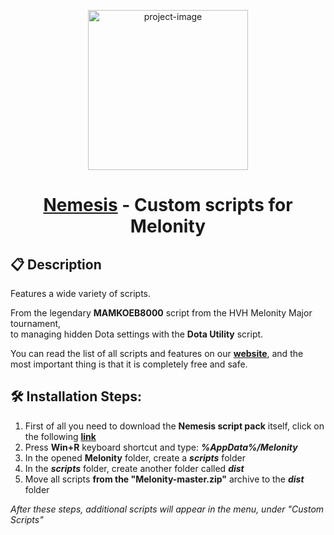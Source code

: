 
<p align="center"><img width="256.5" height="256" src="https://github.com/nofrfa/Melonity/assets/72886464/dab6f79b-f890-468d-adbe-33b8369379b5" alt="project-image"></p>

<h1 align="center" id="title"><a href="https://melonity.ru/en">Nemesis</a> - Custom scripts for Melonity</h1>

<h2 id="description">📋 Description</h2>

Features a wide variety of scripts. 

From the legendary <b>MAMKOEB8000</b> script from the HVH Melonity Major tournament,<br>
to managing hidden Dota settings with the <b>Dota Utility</b> script.

You can read the list of all scripts and features on our [**website**](https://melonity.ru/en/scripts), and the most important thing is that it is completely free and safe.

<h2 id="installation">🛠️ Installation Steps:</h2>

1. First of all you need to download the **Nemesis script pack** itself, click on the following [**link**](https://github.com/nofrfa/Melonity/archive/refs/heads/master.zip)
2. Press **Win+R** keyboard shortcut and type: **_%AppData%/Melonity_**
3. In the opened **Melonity** folder, create a **_scripts_** folder
4. In the **_scripts_** folder, create another folder called **_dist_**
5. Move all scripts **from the "Melonity-master.zip"** archive to the **_dist_** folder

_After these steps, additional scripts will appear in the menu, under "Custom Scripts"_
